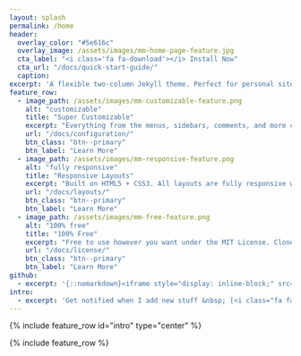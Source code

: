 ```yaml
---
layout: splash
permalink: /home
header:
  overlay_color: "#5e616c"
  overlay_image: /assets/images/mm-home-page-feature.jpg
  cta_label: "<i class='fa fa-download'></i> Install Now"
  cta_url: "/docs/quick-start-guide/"
  caption:
excerpt: 'A flexible two-column Jekyll theme. Perfect for personal sites, blogs, and portfolios hosted on GitHub or your own server.<br /> <small><a href="https://github.com/mmistakes/minimal-mistakes/releases/tag/4.6.0">Latest release v4.6.0</a></small><br /><br /> {::nomarkdown}<iframe style="display: inline-block;" src="https://ghbtns.com/github-btn.html?user=mmistakes&repo=minimal-mistakes&type=star&count=true&size=large" frameborder="0" scrolling="0" width="160px" height="30px"></iframe> <iframe style="display: inline-block;" src="https://ghbtns.com/github-btn.html?user=mmistakes&repo=minimal-mistakes&type=fork&count=true&size=large" frameborder="0" scrolling="0" width="158px" height="30px"></iframe>{:/nomarkdown}'
feature_row:
  - image_path: /assets/images/mm-customizable-feature.png
    alt: "customizable"
    title: "Super Customizable"
    excerpt: "Everything from the menus, sidebars, comments, and more can be configured or set with YAML Front Matter."
    url: "/docs/configuration/"
    btn_class: "btn--primary"
    btn_label: "Learn More"
  - image_path: /assets/images/mm-responsive-feature.png
    alt: "fully responsive"
    title: "Responsive Layouts"
    excerpt: "Built on HTML5 + CSS3. All layouts are fully responsive with helpers to augment your content."
    url: "/docs/layouts/"
    btn_class: "btn--primary"
    btn_label: "Learn More"
  - image_path: /assets/images/mm-free-feature.png
    alt: "100% free"
    title: "100% Free"
    excerpt: "Free to use however you want under the MIT License. Clone it, fork it, customize it, whatever!"
    url: "/docs/license/"
    btn_class: "btn--primary"
    btn_label: "Learn More"
github:
  - excerpt: '{::nomarkdown}<iframe style="display: inline-block;" src="https://ghbtns.com/github-btn.html?user=mmistakes&repo=minimal-mistakes&type=star&count=true&size=large" frameborder="0" scrolling="0" width="160px" height="30px"></iframe> <iframe style="display: inline-block;" src="https://ghbtns.com/github-btn.html?user=mmistakes&repo=minimal-mistakes&type=fork&count=true&size=large" frameborder="0" scrolling="0" width="158px" height="30px"></iframe>{:/nomarkdown}'
intro:
  - excerpt: 'Get notified when I add new stuff &nbsp; [<i class="fa fa-twitter"></i> @mmistakes](https://twitter.com/mmistakes){: .btn .btn--twitter} [<i class="fa fa-paypal"></i> Tip Me](https://www.paypal.me/mmistakes){: .btn .btn--primary}'
---
```


{% include feature_row id="intro" type="center" %}

{% include feature_row %}